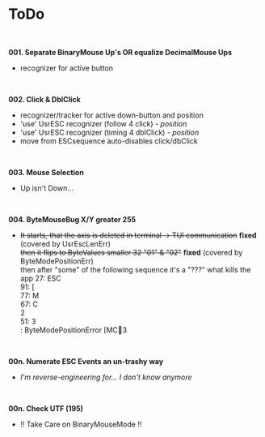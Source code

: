 # ToDo  

<br>

**001. Separate BinaryMouse Up's OR equalize DecimalMouse Ups**
- recognizer for active button

<br>

**002. Click & DblClick**
- recognizer/tracker for active down-button and position
- 'use' UsrESC recognizer (follow 4 click) - *position*
- 'use' UsrESC recognizer (timing 4 dblClick) - *position*
- move from ESCsequence auto-disables click/dbClick

<br>

**003. Mouse Selection**
- Up isn't Down...

<br>

**004. ByteMouseBug X/Y greater 255**
- ~~It starts, that the axis is deleted in terminal -> TUI communication~~  **fixed** (covered by UsrEscLenErr)  
~~then it flips to ByteValues smaller 32  "01" & "02"~~ **fixed** (covered by ByteModePositionErr)  
then after "some" of the following sequence it's a "???" what kills the app
27: ESC  
91: [  
77: M  
67: C  
2  
51: 3  
  : ByteModePositionError	[MC3

<br>

**00n. Numerate ESC Events an un-trashy way**  
- *I'm reverse-engineering for... I don't know anymore*

<br>

**00n. Check UTF (195)**  
- !! Take Care on BinaryMouseMode !!

<br>

